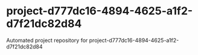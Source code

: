 # project-d777dc16-4894-4625-a1f2-d7f21dc82d84
Automated project repository for project-d777dc16-4894-4625-a1f2-d7f21dc82d84
